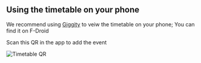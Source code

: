 ## Using the timetable on your phone

We recommend using [Giggity](https://f-droid.org/en/packages/net.gaast.giggity/) to veiw the timetable on your phone; You can find it on F-Droid

Scan this QR in the app to add the event

![Timetable QR](https://s.flawcon.xyz/tt.qr)

